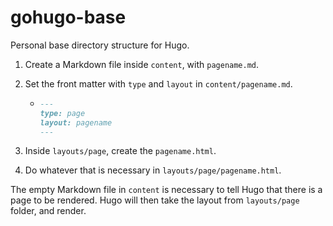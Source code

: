 # gohugo-base

Personal base directory structure for Hugo.

1. Create a Markdown file inside `content`, with `pagename.md`.
1. Set the front matter with `type` and `layout` in `content/pagename.md`.
    -   ```md
        ---
        type: page
        layout: pagename
        ---
        ```

1. Inside `layouts/page`, create the `pagename.html`.
1. Do whatever that is necessary in `layouts/page/pagename.html`.

The empty Markdown file in `content` is necessary to tell Hugo that there is a page to be rendered. Hugo will then take the layout from `layouts/page` folder, and render.
